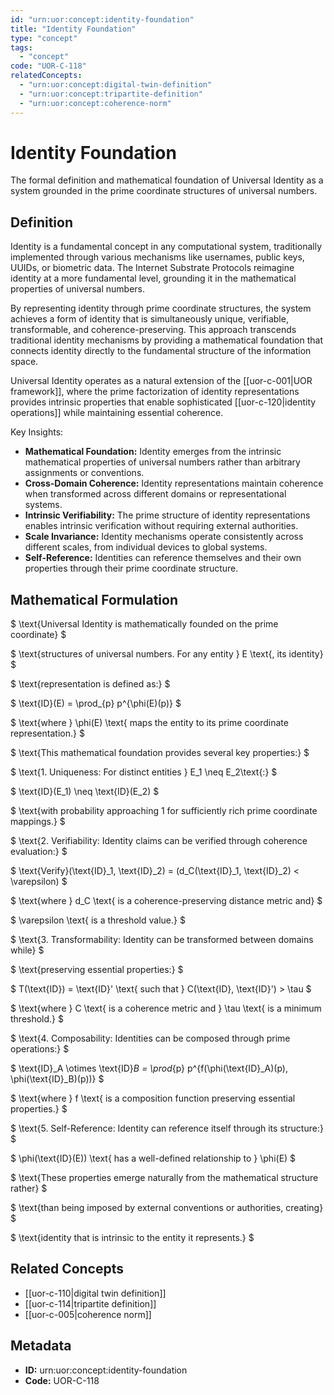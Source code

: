 ```yaml
---
id: "urn:uor:concept:identity-foundation"
title: "Identity Foundation"
type: "concept"
tags:
  - "concept"
code: "UOR-C-118"
relatedConcepts:
  - "urn:uor:concept:digital-twin-definition"
  - "urn:uor:concept:tripartite-definition"
  - "urn:uor:concept:coherence-norm"
---
```


# Identity Foundation

The formal definition and mathematical foundation of Universal Identity as a system grounded in the prime coordinate structures of universal numbers.

## Definition

Identity is a fundamental concept in any computational system, traditionally implemented through various mechanisms like usernames, public keys, UUIDs, or biometric data. The Internet Substrate Protocols reimagine identity at a more fundamental level, grounding it in the mathematical properties of universal numbers.

By representing identity through prime coordinate structures, the system achieves a form of identity that is simultaneously unique, verifiable, transformable, and coherence-preserving. This approach transcends traditional identity mechanisms by providing a mathematical foundation that connects identity directly to the fundamental structure of the information space.

Universal Identity operates as a natural extension of the [[uor-c-001|UOR framework]], where the prime factorization of identity representations provides intrinsic properties that enable sophisticated [[uor-c-120|identity operations]] while maintaining essential coherence.

Key Insights:
- **Mathematical Foundation:** Identity emerges from the intrinsic mathematical properties of universal numbers rather than arbitrary assignments or conventions.
- **Cross-Domain Coherence:** Identity representations maintain coherence when transformed across different domains or representational systems.
- **Intrinsic Verifiability:** The prime structure of identity representations enables intrinsic verification without requiring external authorities.
- **Scale Invariance:** Identity mechanisms operate consistently across different scales, from individual devices to global systems.
- **Self-Reference:** Identities can reference themselves and their own properties through their prime coordinate structure.

## Mathematical Formulation

$
\text{Universal Identity is mathematically founded on the prime coordinate}
$

$
\text{structures of universal numbers. For any entity } E \text{, its identity}
$

$
\text{representation is defined as:}
$

$
\text{ID}(E) = \prod_{p} p^{\phi(E)(p)}
$

$
\text{where } \phi(E) \text{ maps the entity to its prime coordinate representation.}
$

$
\text{This mathematical foundation provides several key properties:}
$

$
\text{1. Uniqueness: For distinct entities } E_1 \neq E_2\text{:}
$

$
\text{ID}(E_1) \neq \text{ID}(E_2)
$

$
\text{with probability approaching 1 for sufficiently rich prime coordinate mappings.}
$

$
\text{2. Verifiability: Identity claims can be verified through coherence evaluation:}
$

$
\text{Verify}(\text{ID}_1, \text{ID}_2) = (d_C(\text{ID}_1, \text{ID}_2) < \varepsilon)
$

$
\text{where } d_C \text{ is a coherence-preserving distance metric and}
$

$
\varepsilon \text{ is a threshold value.}
$

$
\text{3. Transformability: Identity can be transformed between domains while}
$

$
\text{preserving essential properties:}
$

$
T(\text{ID}) = \text{ID}' \text{ such that } C(\text{ID}, \text{ID}') > \tau
$

$
\text{where } C \text{ is a coherence metric and } \tau \text{ is a minimum threshold.}
$

$
\text{4. Composability: Identities can be composed through prime operations:}
$

$
\text{ID}_A \otimes \text{ID}_B = \prod_{p} p^{f(\phi(\text{ID}_A)(p), \phi(\text{ID}_B)(p))}
$

$
\text{where } f \text{ is a composition function preserving essential properties.}
$

$
\text{5. Self-Reference: Identity can reference itself through its structure:}
$

$
\phi(\text{ID}(E)) \text{ has a well-defined relationship to } \phi(E)
$

$
\text{These properties emerge naturally from the mathematical structure rather}
$

$
\text{than being imposed by external conventions or authorities, creating}
$

$
\text{identity that is intrinsic to the entity it represents.}
$

## Related Concepts

- [[uor-c-110|digital twin definition]]
- [[uor-c-114|tripartite definition]]
- [[uor-c-005|coherence norm]]

## Metadata

- **ID:** urn:uor:concept:identity-foundation
- **Code:** UOR-C-118

